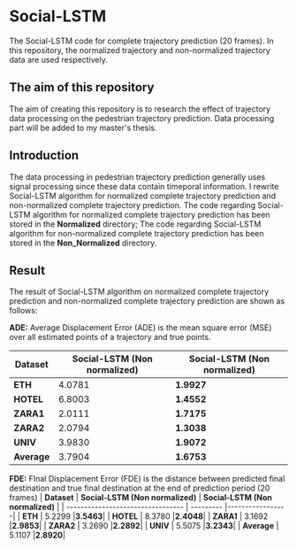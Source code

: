 # Social-LSTM
The Social-LSTM code for complete trajectory prediction (20 frames). In this repository, the normalized trajectory and non-normalized trajectory data
are used respectively.

## The aim of this repository
The aim of creating this repository is to research the effect of trajectory data processing on the pedestrian trajectory prediction.
Data processing part will be added to my master's thesis.

## Introduction
The data processing in pedestrian trajectory prediction generally uses signal processing since these data contain timeporal information. 
I rewrite Social-LSTM algorithm for normalized complete trajectory prediction and non-normalized complete trajectory prediction. 
The code regarding Social-LSTM algorithm for normalized complete trajectory prediction has been stored in the **Normalized** directory; 
The code regarding Social-LSTM algorithm for non-normalized complete trajectory prediction has been stored in the **Non_Normalized** directory.

## Result
The result of Social-LSTM algorithm on normalized complete trajectory prediction and non-normalized complete trajectory prediction are shown as follows:

**ADE:**
Average Displacement Error (ADE) is the mean square error (MSE) over all estimated points of a trajectory and true points.

| **Dataset**                           | **Social-LSTM (Non normalized)** | **Social-LSTM (Non normalized)**  |
| --------------------------------- | --------- |-----------------|
| **ETH**                     | 4.0781  |**1.9927**|
| **HOTEL**                     | 6.8003   |**1.4552**|
| **ZARA1**                     | 2.0111   |**1.7175**|
| **ZARA2**                     |  2.0794  |**1.3038**|
| **UNIV**                     | 3.9830   |**1.9072**|
| **Average**                     | 3.7904   |**1.6753**|

**FDE:**
FInal Displacement Error (FDE) is the distance between predicted final destination and true final destination at the end of prediction period (20 frames)
| **Dataset**                           | **Social-LSTM (Non normalized)** | **Social-LSTM (Non normalized)**  |
| --------------------------------- | --------- |-----------------|
| **ETH**                     | 5.2299  |**3.5463**|
| **HOTEL**                     | 8.3780   |**2.4048**|
| **ZARA1**                     | 3.1692   |**2.9853**|
| **ZARA2**                     |  3.2690  |**2.2892**|
| **UNIV**                     | 5.5075   |**3.2343**|
| **Average**                     | 5.1107   |**2.8920**|
